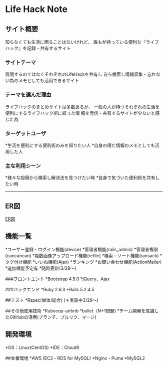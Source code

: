 # Life Hack Note

## サイト概要
知らなくても生活に困ることはないけれど、
誰もが持っている便利な『ライフハック』を記録・共有するサイト

### サイトテーマ
質問するのではなくそれぞれのLifeHackを共有し
自ら検索し情報収集・忘れない為のメモとしても活用できるサイト
 
### テーマを選んだ理由
 ライフハックのまとめサイトは多数あるが、 
 一般の人が持つそれぞれの生活を便利にするライフハック術に絞った情
 報を発信・共有するサイトが少ないと感じた為
 
 ### ターゲットユーザ
*生活を便利にする便利術のみを知りたい人
*自身の得た情報のメモとしても活用した人

### 主な利用シーン
*様々な投稿から検索し解決法を見つけたい時
*自身で気づいた便利術を共有したい時

***

## ER図
[ER図](https://app.diagrams.net/#G1TiFFb4I5y8jTzFg-88dzxIWKjW9hn5bZ)

## 機能一覧
*ユーザー登録・ログイン機能(device)
*管理者機能(rails_admin)
*管理者権限(cancancan)
*複数画像アップロード機能(refile)
*検索・ソート機能(ransack)
*タグ付け機能
*いいね機能(Ajax)
*ランキング
*お問い合わせ機能(ActionMailer)
<br>
*追加機能予定有
 *随時更新(3/29〜)

###フロントエンド
*Bootstrap 4.5.0
*jQuery、Ajax

###バックエンド
*Ruby 2.6.3
*Rails 5.2.4.5

##テスト
*Rspec(単体/総合) (＊実装中3/29〜)

##その他使用技術
*Rubocop-airbnb
*bullet（N+1問題)
*チーム開発を意識したGitHubの活用(ブランチ、プルリク、マージ)

## 開発環境
*OS：Linux(CentOS)
*IDE：Cloud9

##本番環境
*AWS (EC2・RDS for MySQL)
*Nginx・Puma
*MySQL2



